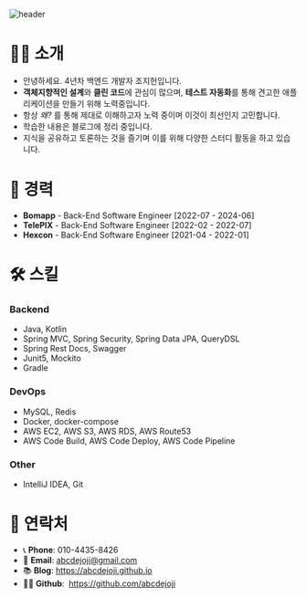 ![header](https://capsule-render.vercel.app/api?type=transparent&fontColor=00F6FF&height=150&text=Backend%20Developer&fontSize=50)

# 🙇‍♂️ 소개

- 안녕하세요. 4년차 백엔드 개발자 조지헌입니다.
- **객체지향적인 설계**와 **클린 코드**에 관심이 많으며, **테스트 자동화**를 통해 견고한 애플리케이션을 만들기 위해 노력중입니다.
- 항상 _왜?_ 를 통해 제대로 이해하고자 노력 중이며 이것이 최선인지 고민합니다.
- 학습한 내용은 블로그에 정리 중입니다.
- 지식을 공유하고 토론하는 것을 즐기며 이를 위해 다양한 스터디 활동을 하고 있습니다.

# 💼 경력

- **Bomapp** - Back-End Software Engineer \[2022-07 - 2024-06]
- **TelePIX** - Back-End Software Engineer \[2022-02 - 2022-07]
- **Hexcon** - Back-End Software Engineer \[2021-04 - 2022-01]

# 🛠 스킬

### Backend

- Java, Kotlin
- Spring MVC, Spring Security, Spring Data JPA, QueryDSL
- Spring Rest Docs, Swagger
- Junit5, Mockito
- Gradle

### DevOps

- MySQL, Redis
- Docker, docker-compose
- AWS EC2, AWS S3, AWS RDS, AWS Route53
- AWS Code Build, AWS Code Deploy, AWS Code Pipeline

### Other

- IntelliJ IDEA, Git

# 🤝 연락처

- 📞 **Phone**: 010-4435-8426
- 📧 **Email**: abcdejoji@gmail.com
- 📚 **Blog**: https://abcdejoji.github.io
- 👨‍💻 **Github**:  https://github.com/abcdejoji
